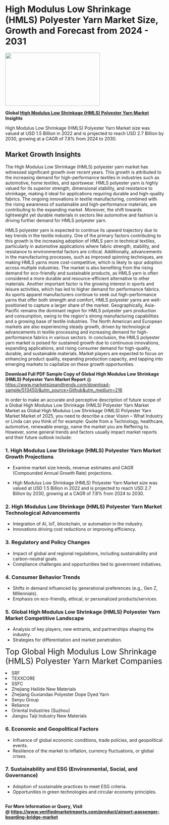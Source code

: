 <H1>High Modulus Low Shrinkage (HMLS) Polyester Yarn Market Size, Growth and Forecast from 2024 - 2031</H1><img class="aligncenter size-medium wp-image-584254" src="https://thirdeyenews.in/wp-content/uploads/2024/09/Global-Market-Research-300x168.jpeg" alt="" width="300" height="168" /><p><strong>Global&nbsp;<a href="https://www.marketsizeandtrends.com/download-sample/513450/&amp;utm_source=Github&utm_medium=216">High Modulus Low Shrinkage (HMLS) Polyester Yarn Market</a> Insights</strong></p><p>High Modulus Low Shrinkage (HMLS) Polyester Yarn Market size was valued at USD 1.5 Billion in 2022 and is projected to reach USD 2.7 Billion by 2030, growing at a CAGR of 7.8% from 2024 to 2030.</p><p><h2>Market Growth Insights</h2> <p>The High Modulus Low Shrinkage (HMLS) polyester yarn market has witnessed significant growth over recent years. This growth is attributed to the increasing demand for high-performance textiles in industries such as automotive, home textiles, and sportswear. HMLS polyester yarn is highly valued for its superior strength, dimensional stability, and resistance to shrinkage, making it ideal for applications requiring durable and high-quality fabrics. The ongoing innovations in textile manufacturing, combined with the rising awareness of sustainable and high-performance materials, are contributing to the expanding market. Moreover, the shift towards lightweight yet durable materials in sectors like automotive and fashion is driving further demand for HMLS polyester yarn. </p> <p>HMLS polyester yarn is expected to continue its upward trajectory due to key trends in the textile industry. One of the primary factors contributing to this growth is the increasing adoption of HMLS yarn in technical textiles, particularly in automotive applications where fabric strength, stability, and resistance to environmental factors are critical. Additionally, advancements in the manufacturing processes, such as improved spinning techniques, are making HMLS yarns more cost-competitive, which is likely to spur adoption across multiple industries. The market is also benefiting from the rising demand for eco-friendly and sustainable products, as HMLS yarn is often considered a more durable and resource-efficient alternative to other materials. Another important factor is the growing interest in sports and leisure activities, which has led to higher demand for performance fabrics. As sports apparel manufacturers continue to seek out high-performance yarns that offer both strength and comfort, HMLS polyester yarns are well-positioned to capture a larger share of the market. Geographically, Asia-Pacific remains the dominant region for HMLS polyester yarn production and consumption, owing to the region's strong manufacturing capabilities and a growing base of textile industries. The North American and European markets are also experiencing steady growth, driven by technological advancements in textile processing and increasing demand for high-performance fabrics in various sectors. In conclusion, the HMLS polyester yarn market is poised for sustained growth due to continuous innovations, expanding applications, and rising consumer demand for high-quality, durable, and sustainable materials. Market players are expected to focus on enhancing product quality, expanding production capacity, and tapping into emerging markets to capitalize on these growth opportunities. </p><p><span class=""><strong>Download Full PDF Sample Copy of Global High Modulus Low Shrinkage (HMLS) Polyester Yarn Market Report</strong> @ <a href="https://www.marketsizeandtrends.com/download-sample/513450/&amp;utm_source=Github&utm_medium=216" target="_blank">https://www.marketsizeandtrends.com/download-sample/513450/&amp;utm_source=Github&utm_medium=216</a></span></p><p>In order to make an accurate and perceptive description of future scope of a Global&nbsp;High Modulus Low Shrinkage (HMLS) Polyester Yarn Market Market as Global&nbsp;High Modulus Low Shrinkage (HMLS) Polyester Yarn Market Market of 2025, you need to describe a clear Vision &ndash; What Industry or Linda can you think of for example: Quote from a Technology, healthcare, automotive, renewable energy, name the market you are Reffering to. However, some general trends and factors usually impact market reports and their future outlook include:</p><h3>1.&nbsp;<strong>High Modulus Low Shrinkage (HMLS) Polyester Yarn Market Growth Projections</strong></h3><ul><li>Examine market size trends, revenue estimates and CAGR (Compounded Annual Growth Rate) projections.</li><li><p>High Modulus Low Shrinkage (HMLS) Polyester Yarn Market size was valued at USD 1.5 Billion in 2022 and is projected to reach USD 2.7 Billion by 2030, growing at a CAGR of 7.8% from 2024 to 2030.</p></li></ul><h3>2.&nbsp;<strong>High Modulus Low Shrinkage (HMLS) Polyester Yarn Market Technological Advancements</strong></h3><ul><li>Integration of AI, IoT, blockchain, or automation in the industry.</li><li>Innovations driving cost reductions or improving efficiency.</li></ul><h3>3.&nbsp;<strong>Regulatory and Policy Changes</strong></h3><ul><li>Impact of global and regional regulations, including sustainability and carbon-neutral goals.</li><li>Compliance challenges and opportunities tied to government initiatives.</li></ul><h3>4.&nbsp;<strong>Consumer Behavior Trends</strong></h3><ul><li>Shifts in demand influenced by generational preferences (e.g., Gen Z, Millennials).</li><li>Emphasis on eco-friendly, ethical, or personalized products/services.</li></ul><h3>5.&nbsp;<strong>Global High Modulus Low Shrinkage (HMLS) Polyester Yarn Market Competitive Landscape</strong></h3><ul><li>Analysis of key players, new entrants, and partnerships shaping the industry.</li><li>Strategies for differentiation and market penetration.</li></ul><p data-pm-slice="1 1 []"><span style="color: inherit; font-family: inherit; font-size: 25px;">Top Global High Modulus Low Shrinkage (HMLS) Polyester Yarn Market Companies</span></p><div class="" data-test-id=""><p><li>SRF</li><li> TEXXCORE</li><li> SSFC</li><li> Zhejiang Hailide New Materials</li><li> Zhejiang Guxiandao Polyester Dope Dyed Yarn</li><li> Senyu Group</li><li> Reliance</li><li> Oriental Industries (Suzhou)</li><li> Jiangsu Taiji Industry New Materials</li></p></div><h3>6.&nbsp;<strong>Economic and Geopolitical Factors</strong></h3><ul><li>Influence of global economic conditions, trade policies, and geopolitical events.</li><li>Resilience of the market to inflation, currency fluctuations, or global crises.</li></ul><h3>7.&nbsp;<strong>Sustainability and ESG (Environmental, Social, and Governance)</strong></h3><ul><li>Adoption of sustainable practices to meet ESG criteria.</li><li>Opportunities in green technologies and circular economy principles.</li></ul><h2><strong style="font-size: 14px;">For More Information or Query, Visit @&nbsp;</strong><a style="background-color: #ffffff; font-size: 14px;" href="https://www.marketsizeandtrends.com/report/high-modulus-low-shrinkage-hmls-polyester-yarn-market/" target="_blank">https://www.verifiedmarketreports.com/product/airport-passenger-boarding-bridge-market</a></h2>

